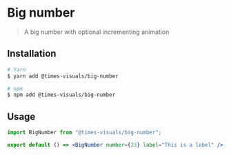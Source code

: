 # Big number

> A big number with optional incrementing animation

## Installation

```bash
# Yarn
$ yarn add @times-visuals/big-number

# npm
$ npm add @times-visuals/big-number
```

## Usage

```jsx
import BigNumber from "@times-visuals/big-number";

export default () => <BigNumber number={23} label="This is a label" />;
```
